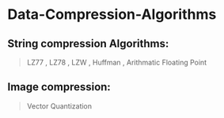 # Data-Compression-Algorithms
## String compression Algorithms:
> LZ77
> , LZ78
> , LZW
> , Huffman
> , Arithmatic Floating Point
## Image compression:
> Vector Quantization
